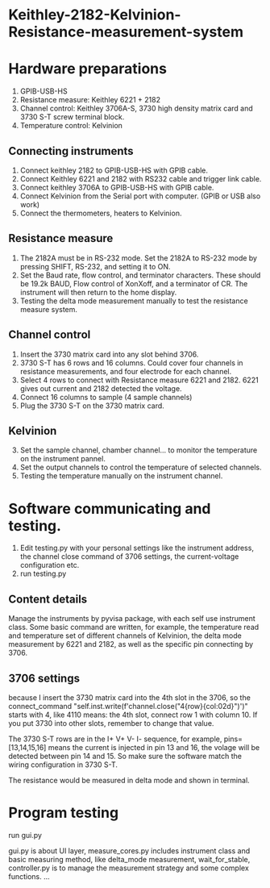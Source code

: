 # Keithley-2182-Kelvinion-Resistance-measurement-system

# Hardware preparations
1. GPIB-USB-HS
2. Resistance measure: Keithley 6221 + 2182 
3. Channel control: Keithley 3706A-S, 3730 high density matrix card and 3730 S-T screw terminal block.
4. Temperature control: Kelvinion


## Connecting instruments
1. Connect keithley 2182 to GPIB-USB-HS with GPIB cable.
2. Connect Keithley 6221 and 2182 with RS232 cable and trigger link cable.
3. Connect keithley 3706A to GPIB-USB-HS with GPIB cable.
4. Connect Kelvinion from the Serial port with computer. (GPIB or USB also work)
5. Connect the thermometers, heaters to Kelvinion.

 
## Resistance measure
1. The 2182A must be in RS-232 mode. Set the 2182A to RS-232 mode by pressing SHIFT, RS-232, and setting it to ON.
2. Set the Baud rate, flow control, and terminator characters. These should be 19.2k BAUD, Flow control of XonXoff, and a terminator of CR. The instrument will then return to the home display.
3. Testing the delta mode measurement manually to test the resistance measure system.

## Channel control 
1. Insert the 3730 matrix card into any slot behind 3706.
2. 3730 S-T has 6 rows and 16 columns. Could cover four channels in resistance measurements, and four electrode for each channel.
3. Select 4 rows to connect with Resistance measure 6221 and 2182. 6221 gives out current and 2182 detected the voltage.
4. Connect 16 columns to sample (4 sample channels)
5. Plug the 3730 S-T on the 3730 matrix card.


## Kelvinion

3. Set the sample channel, chamber channel... to monitor the temperature on the instrument pannel.
4. Set the output channels to control the temperature of selected channels.
5. Testing the temperature manually on the instrument channel.

# Software communicating and testing.
1. Edit testing.py with your personal settings like the instrument address, the channel close command of 3706 settings, the current-voltage configuration etc.
2. run testing.py

## Content details
Manage the instruments by pyvisa package, with each self use instrument class.
Some basic command are written, for example, the temperature read and temperature set of different channels of Kelvinion, the delta mode measurement by 6221 and 2182, as well as the specific pin connecting by 3706.

## 3706 settings
because I insert the 3730 matrix card into the 4th slot in the 3706, so the connect_command "self.inst.write(f'channel.close("4{row}{col:02d}")')" starts with 4, like 4110 means: the 4th slot, connect row 1 with column 10. If you put 3730 into other slots, remember to change that value.

The 3730 S-T rows are in the I+ V+ V- I- sequence, for example, pins=[13,14,15,16] means the current is injected in pin 13 and 16, the volage will be detected between pin 14 and 15. So make sure the software match the wiring configuration in 3730 S-T. 

The resistance would be measured in delta mode and shown in terminal.


# Program testing
run gui.py

gui.py is about UI layer, measure_cores.py includes instrument class and basic measuring method, like delta_mode measurement, wait_for_stable, controller.py is to manage the measurement strategy and some complex functions.
...

